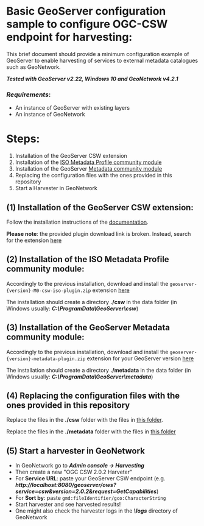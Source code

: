 # Basic GeoServer configuration sample to configure OGC-CSW endpoint for harvesting:
This brief document should provide a minimum configuration example of GeoServer to enable harvesting of services to external metadata catalogues such as GeoNetwork.

***Tested with GeoServer v2.22, Windows 10 and GeoNetwork v4.2.1***

### ***Requirements***:
* An instance of GeoServer with existing layers
* An instance of GeoNetwork

# Steps:
1. Installation of the GeoServer CSW extension
2. Installation of the [ISO Metadata Profile community module](https://docs.geoserver.org/maintain/en/user/community/csw-iso/index.html)
3. Installation of the GeoServer [Metadata community module](https://sourceforge.net/projects/geoserver/files/GeoServer/2.22-M0/extensions/geoserver-2.22-M0-metadata-plugin.zip/download)
4. Replacing the configuration files with the ones provided in this repository
5. Start a Harvester in GeoNetwork


## (1) Installation of the GeoServer CSW extension:
Follow the installation instructions of the [documentation](https://docs.geoserver.org/stable/en/user/services/csw/installing.html).

**Please note**: the provided plugin download link is broken. Instead, search for the extension [here](https://geoserver.org/download/)

## (2) Installation of the ISO Metadata Profile community module:
Accordingly to the previous installation, download and install the `geoserver-{version}-M0-csw-iso-plugin.zip` extension [here](https://sourceforge.net/projects/geoserver/files/GeoServer/)

The installation should create a directory **./csw** in the data folder (in Windows usually: ***C:\ProgramData\GeoServer\csw***)

## (3) Installation of the GeoServer Metadata community module:
Accordingly to the previous installation, download and install the `geoserver-{version}-metadata-plugin.zip` extension for your GeoServer version [here](https://sourceforge.net/projects/geoserver/files/GeoServer/)

The installation should create a directory **./metadata** in the data folder (in Windows usually: ***C:\ProgramData\GeoServer\metadata***)

## (4) Replacing the configuration files with the ones provided in this repository
Replace the files in the **./csw** folder with the files in [this folder](/csw).

Replace the files in the **./metadata** folder with the files in [this folder](/metadata)

## (5) Start a harvester in GeoNetwork
* In GeoNetwork go to ***Admin console -> Harvesting***
* Then create a new "OGC CSW 2.0.2 Harveter"
* For **Service URL**: paste your GeoServer CSW endpoint (e.g. ***http://localhost:8080/geoserver/ows?service=csw&version=2.0.2&request=GetCapabilities***)
* For **Sort by**: paste `gmd:fileIdentifier/gco:CharacterString`
* Start harvester and see harvested results!
* One might also check the harvester logs in the ***\logs*** directory of GeoNetwork
